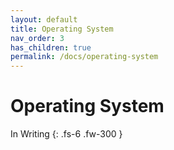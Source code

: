 ```yaml
---
layout: default
title: Operating System
nav_order: 3
has_children: true
permalink: /docs/operating-system
---
```


# Operating System

In Writing
{: .fs-6 .fw-300 }
